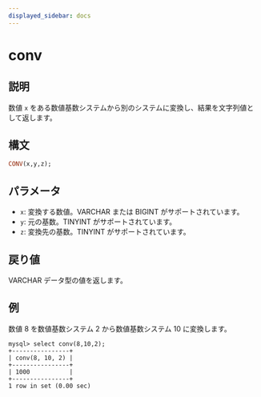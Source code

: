 ```yaml
---
displayed_sidebar: docs
---
```


# conv

## 説明

数値 `x` をある数値基数システムから別のシステムに変換し、結果を文字列値として返します。

## 構文

```Haskell
CONV(x,y,z);
```

## パラメータ

- `x`: 変換する数値。VARCHAR または BIGINT がサポートされています。
- `y`: 元の基数。TINYINT がサポートされています。
- `z`: 変換先の基数。TINYINT がサポートされています。

## 戻り値

VARCHAR データ型の値を返します。

## 例

数値 8 を数値基数システム 2 から数値基数システム 10 に変換します。

```Plain
mysql> select conv(8,10,2);
+----------------+
| conv(8, 10, 2) |
+----------------+
| 1000           |
+----------------+
1 row in set (0.00 sec)
```